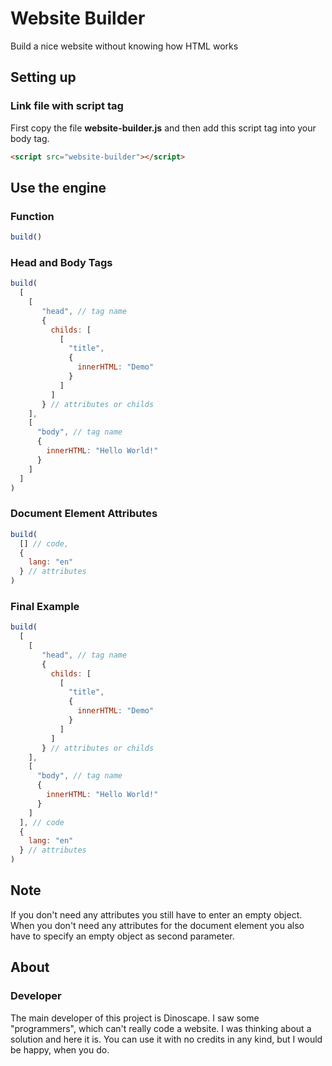 # Website Builder
Build a nice website without knowing how HTML works

## Setting up

### Link file with script tag
First copy the file __website-builder.js__ and then add this script tag into your body tag.
```html
<script src="website-builder"></script>
```

## Use the engine

### Function
```js
build()
```

### Head and Body Tags
```js
build(
  [
    [
       "head", // tag name
       {
         childs: [
           [
             "title",
             {
               innerHTML: "Demo"
             }
           ]
         ]
       } // attributes or childs
    ],
    [
      "body", // tag name
      {
        innerHTML: "Hello World!"
      }
    ]
  ]
)
```

### Document Element Attributes
```js
build(
  [] // code,
  {
    lang: "en"
  } // attributes
)
```

### Final Example
```js
build(
  [
    [
       "head", // tag name
       {
         childs: [
           [
             "title",
             {
               innerHTML: "Demo"
             }
           ]
         ]
       } // attributes or childs
    ],
    [
      "body", // tag name
      {
        innerHTML: "Hello World!"
      }
    ]
  ], // code
  {
    lang: "en"
  } // attributes
)
```

## Note
If you don't need any attributes you still have to enter an empty object. When you don't need any attributes for the document element you also have to specify an empty object as second parameter.

## About

### Developer
The main developer of this project is Dinoscape. I saw some "programmers", which can't really code a website. I was thinking about a solution and here it is. You can use it with no credits in any kind, but I would be happy, when you do.
